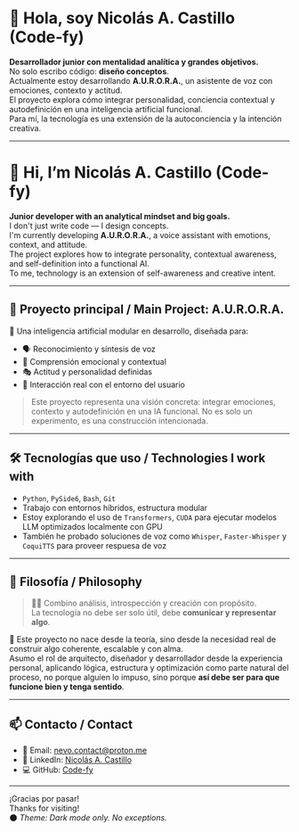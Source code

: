 # 👋 Hola, soy Nicolás A. Castillo (Code-fy)

**Desarrollador junior con mentalidad analítica y grandes objetivos.**  
No solo escribo código: **diseño conceptos**.  
Actualmente estoy desarrollando **A.U.R.O.R.A.**, un asistente de voz con emociones, contexto y actitud.  
El proyecto explora cómo integrar personalidad, conciencia contextual y autodefinición en una inteligencia artificial funcional.  
Para mí, la tecnología es una extensión de la autoconciencia y la intención creativa.

---

# 👋 Hi, I’m Nicolás A. Castillo (Code-fy)

**Junior developer with an analytical mindset and big goals.**  
I don't just write code — I design concepts.  
I'm currently developing **A.U.R.O.R.A.**, a voice assistant with emotions, context, and attitude.  
The project explores how to integrate personality, contextual awareness, and self-definition into a functional AI.  
To me, technology is an extension of self-awareness and creative intent.

---

## 🚀 Proyecto principal / Main Project: **A.U.R.O.R.A.**

🧠 Una inteligencia artificial modular en desarrollo, diseñada para:
- 🗣️ Reconocimiento y síntesis de voz
- 💬 Comprensión emocional y contextual
- 🎭 Actitud y personalidad definidas
- 🔧 Interacción real con el entorno del usuario

> Este proyecto representa una visión concreta: integrar emociones, contexto y autodefinición en una IA funcional. No es solo un experimento, es una construcción intencionada.

---

## 🛠️ Tecnologías que uso / Technologies I work with

- `Python`, `PySide6`, `Bash`, `Git`
- Trabajo con entornos híbridos, estructura modular
- Estoy explorando el uso de `Transformers`, `CUDA` para ejecutar modelos LLM optimizados localmente con GPU
- También he probado soluciones de voz como `Whisper`, `Faster-Whisper` y `CoquiTTS` para proveer respuesa de voz

---

## 🧩 Filosofía / Philosophy
> 🧘‍♂️ Combino análisis, introspección y creación con propósito.  
> La tecnología no debe ser solo útil, debe **comunicar y representar algo**.

🎯 Este proyecto no nace desde la teoría, sino desde la necesidad real de construir algo coherente, escalable y con alma.  
Asumo el rol de arquitecto, diseñador y desarrollador desde la experiencia personal, aplicando lógica, estructura y optimización como parte natural del proceso, no porque alguien lo impuso, sino porque **así debe ser para que funcione bien y tenga sentido**.

---

## 📫 Contacto / Contact

- 💌 Email: [nevo.contact@proton.me](mailto:nevo.contact@proton.me)
- 💼 LinkedIn: [Nicolás A. Castillo](https://www.linkedin.com/in/nico-castillo/)
- 💻 GitHub: [Code-fy](https://github.com/Nickocast)

---

¡Gracias por pasar!  
Thanks for visiting!  
🌑 *Theme: Dark mode only. No exceptions.*
